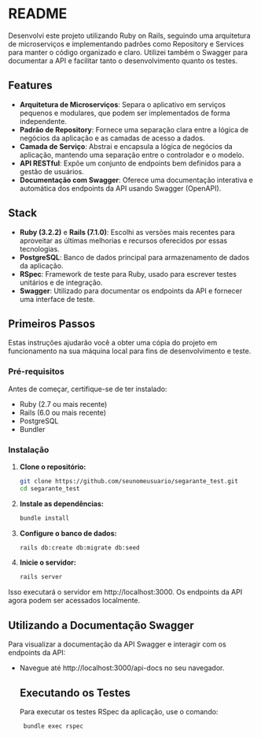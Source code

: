 # README

Desenvolvi este projeto utilizando Ruby on Rails, seguindo uma arquitetura de microserviços e implementando padrões como Repository e Services para manter o código organizado e claro. Utilizei também o Swagger para documentar a API e facilitar tanto o desenvolvimento quanto os testes.

## Features

- **Arquitetura de Microserviços**: Separa o aplicativo em serviços pequenos e modulares, que podem ser implementados de forma independente.
- **Padrão de Repository**: Fornece uma separação clara entre a lógica de negócios da aplicação e as camadas de acesso a dados.
- **Camada de Serviço**: Abstrai e encapsula a lógica de negócios da aplicação, mantendo uma separação entre o controlador e o modelo.
- **API RESTful**: Expõe um conjunto de endpoints bem definidos para a gestão de usuários.
- **Documentação com Swagger**: Oferece uma documentação interativa e automática dos endpoints da API usando Swagger (OpenAPI).

## Stack

- **Ruby (3.2.2)** e **Rails (7.1.0)**: Escolhi as versões mais recentes para aproveitar as últimas melhorias e recursos oferecidos por essas tecnologias.
- **PostgreSQL**: Banco de dados principal para armazenamento de dados da aplicação.
- **RSpec**: Framework de teste para Ruby, usado para escrever testes unitários e de integração.
- **Swagger**: Utilizado para documentar os endpoints da API e fornecer uma interface de teste.

## Primeiros Passos

Estas instruções ajudarão você a obter uma cópia do projeto em funcionamento na sua máquina local para fins de desenvolvimento e teste.

### Pré-requisitos

Antes de começar, certifique-se de ter instalado:
- Ruby (2.7 ou mais recente)
- Rails (6.0 ou mais recente)
- PostgreSQL
- Bundler

### Instalação

1. **Clone o repositório:**

   ```bash
   git clone https://github.com/seunomeusuario/segarante_test.git
   cd segarante_test

2. **Instale as dependências:**

   ```bash
   bundle install

3. **Configure o banco de dados:**

   ```bash
   rails db:create db:migrate db:seed

4. **Inicie o servidor:**

   ```bash
   rails server
Isso executará o servidor em http://localhost:3000. Os endpoints da API agora podem ser acessados localmente.

## Utilizando a Documentação Swagger

Para visualizar a documentação da API Swagger e interagir com os endpoints da API:
- Navegue até http://localhost:3000/api-docs no seu navegador.

  ## Executando os Testes
  
  Para executar os testes RSpec da aplicação, use o comando:
  
  ```bash
   bundle exec rspec

   
